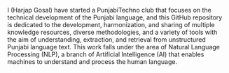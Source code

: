 I (Harjap Gosal) have started a PunjabiTechno club that focuses on the technical development of the Punjabi language, and this GitHub repository is dedicated to the development, harmonization, and sharing of multiple knowledge resources, diverse methodologies, and a variety of tools with the aim of understanding, extraction, and retrieval from unstructured Punjabi language text. This work falls under the area of Natural Language Processing (NLP), a branch of Artificial Intelligence (AI) that enables machines to understand and process the human language.
